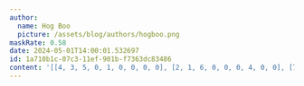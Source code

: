```yaml
---
author:
  name: Hog Boo
  picture: /assets/blog/authors/hogboo.png
maskRate: 0.58
date: 2024-05-01T14:00:01.532697
id: 1a710b1c-07c3-11ef-901b-f7363dc83486
content: '[[4, 3, 5, 0, 1, 0, 0, 0, 0], [2, 1, 6, 0, 0, 0, 4, 0, 0], [7, 9, 0, 2, 4, 3, 1, 5, 0], [0, 7, 0, 0, 0, 5, 6, 0, 9], [5, 2, 0, 9, 0, 0, 8, 1, 0], [0, 6, 0, 1, 0, 0, 0, 0, 5], [0, 0, 2, 0, 6, 4, 0, 9, 0], [0, 0, 7, 0, 0, 0, 0, 6, 4], [0, 0, 0, 0, 9, 0, 0, 0, 0]]'
---
```

